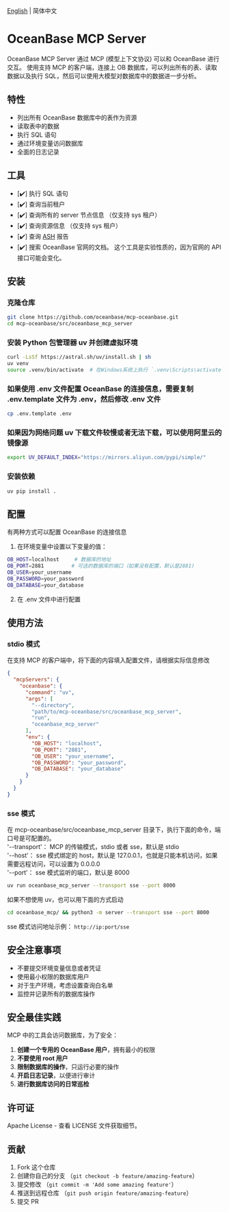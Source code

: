 [English](oceanbase_mcp_server.md) | 简体中文<br>
# OceanBase MCP Server

OceanBase MCP Server 通过 MCP (模型上下文协议) 可以和 OceanBase 进行交互。
使用支持 MCP 的客户端，连接上 OB 数据库，可以列出所有的表、读取数据以及执行 SQL，然后可以使用大模型对数据库中的数据进一步分析。


## 特性

- 列出所有 OceanBase 数据库中的表作为资源
- 读取表中的数据
- 执行 SQL 语句
- 通过环境变量访问数据库
- 全面的日志记录

## 工具
- [✔️] 执行 SQL 语句
- [✔️] 查询当前租户
- [✔️] 查询所有的 server 节点信息 （仅支持 sys 租户）
- [✔️] 查询资源信息 （仅支持 sys 租户）
- [✔️] 查询 [ASH](https://www.oceanbase.com/docs/common-oceanbase-database-cn-1000000002013776) 报告
- [✔️] 搜索 OceanBase 官网的文档。
  这个工具是实验性质的，因为官网的 API 接口可能会变化。

## 安装

### 克隆仓库
```bash
git clone https://github.com/oceanbase/mcp-oceanbase.git
cd mcp-oceanbase/src/oceanbase_mcp_server
```
### 安装 Python 包管理器 uv 并创建虚拟环境
```bash
curl -LsSf https://astral.sh/uv/install.sh | sh
uv venv
source .venv/bin/activate  # 在Windows系统上执行 `.venv\Scripts\activate`
```
### 如果使用 .env 文件配置 OceanBase 的连接信息，需要复制 .env.template 文件为 .env，然后修改 .env 文件
```bash
cp .env.template .env
```
### 如果因为网络问题 uv 下载文件较慢或者无法下载，可以使用阿里云的镜像源
```bash
export UV_DEFAULT_INDEX="https://mirrors.aliyun.com/pypi/simple/"
```
### 安装依赖
```bash
uv pip install .
```
## 配置
有两种方式可以配置 OceanBase 的连接信息
1. 在环境变量中设置以下变量的值：
```bash
OB_HOST=localhost     # 数据库的地址
OB_PORT=2881         # 可选的数据库的端口（如果没有配置，默认是2881)
OB_USER=your_username
OB_PASSWORD=your_password
OB_DATABASE=your_database
```
2. 在 .env 文件中进行配置
## 使用方法

### stdio 模式
在支持 MCP 的客户端中，将下面的内容填入配置文件，请根据实际信息修改
```json
{
  "mcpServers": {
    "oceanbase": {
      "command": "uv",
      "args": [
        "--directory", 
        "path/to/mcp-oceanbase/src/oceanbase_mcp_server",
        "run",
        "oceanbase_mcp_server"
      ],
      "env": {
        "OB_HOST": "localhost",
        "OB_PORT": "2881",
        "OB_USER": "your_username",
        "OB_PASSWORD": "your_password",
        "OB_DATABASE": "your_database"
      }
    }
  }
}
```
### sse 模式
在 mcp-oceanbase/src/oceanbase_mcp_server 目录下，执行下面的命令，端口号是可配置的。<br>
'--transport'： MCP 的传输模式，stdio 或者 sse，默认是 stdio<br>
'--host'： sse 模式绑定的 host，默认是 127.0.0.1，也就是只能本机访问，如果需要远程访问，可以设置为 0.0.0.0<br>
'--port'： sse 模式监听的端口，默认是 8000
```bash
uv run oceanbase_mcp_server --transport sse --port 8000
```
如果不想使用 uv，也可以用下面的方式启动
```bash
cd oceanbase_mcp/ && python3 -m server --transport sse --port 8000
```
sse 模式访问地址示例： `http://ip:port/sse`

## 安全注意事项
- 不要提交环境变量信息或者凭证
- 使用最小权限的数据库用户
- 对于生产环境，考虑设置查询白名单
- 监控并记录所有的数据库操作

## 安全最佳实践
MCP 中的工具会访问数据库，为了安全：
1. **创建一个专用的 OceanBase 用户**，拥有最小的权限
2. **不要使用 root 用户**
3. **限制数据库的操作**，只运行必要的操作
4. **开启日志记录**，以便进行审计
5. **进行数据库访问的日常巡检**

## 许可证

Apache License - 查看 LICENSE 文件获取细节。

## 贡献

1. Fork 这个仓库
2. 创建你自己的分支 （`git checkout -b feature/amazing-feature`）
3. 提交修改 （`git commit -m 'Add some amazing feature'`）
4. 推送到远程仓库 （`git push origin feature/amazing-feature`）
5. 提交 PR